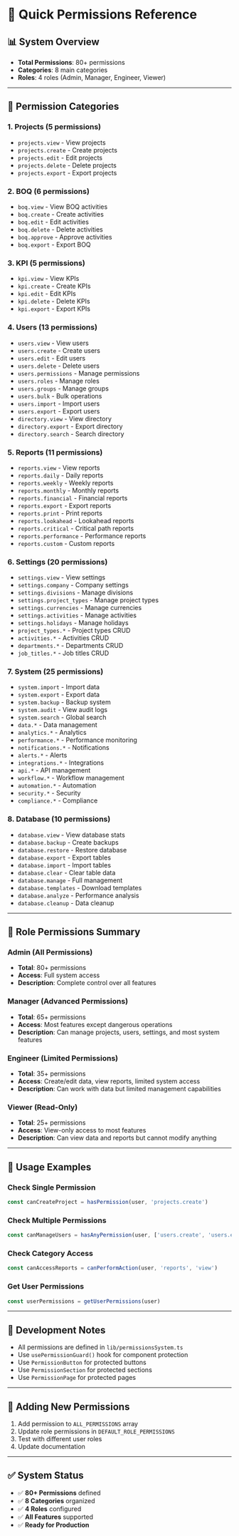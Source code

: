 # 🔐 Quick Permissions Reference

## 📊 System Overview
- **Total Permissions**: 80+ permissions
- **Categories**: 8 main categories
- **Roles**: 4 roles (Admin, Manager, Engineer, Viewer)

---

## 🎯 Permission Categories

### 1. **Projects** (5 permissions)
- `projects.view` - View projects
- `projects.create` - Create projects
- `projects.edit` - Edit projects
- `projects.delete` - Delete projects
- `projects.export` - Export projects

### 2. **BOQ** (6 permissions)
- `boq.view` - View BOQ activities
- `boq.create` - Create activities
- `boq.edit` - Edit activities
- `boq.delete` - Delete activities
- `boq.approve` - Approve activities
- `boq.export` - Export BOQ

### 3. **KPI** (5 permissions)
- `kpi.view` - View KPIs
- `kpi.create` - Create KPIs
- `kpi.edit` - Edit KPIs
- `kpi.delete` - Delete KPIs
- `kpi.export` - Export KPIs

### 4. **Users** (13 permissions)
- `users.view` - View users
- `users.create` - Create users
- `users.edit` - Edit users
- `users.delete` - Delete users
- `users.permissions` - Manage permissions
- `users.roles` - Manage roles
- `users.groups` - Manage groups
- `users.bulk` - Bulk operations
- `users.import` - Import users
- `users.export` - Export users
- `directory.view` - View directory
- `directory.export` - Export directory
- `directory.search` - Search directory

### 5. **Reports** (11 permissions)
- `reports.view` - View reports
- `reports.daily` - Daily reports
- `reports.weekly` - Weekly reports
- `reports.monthly` - Monthly reports
- `reports.financial` - Financial reports
- `reports.export` - Export reports
- `reports.print` - Print reports
- `reports.lookahead` - Lookahead reports
- `reports.critical` - Critical path reports
- `reports.performance` - Performance reports
- `reports.custom` - Custom reports

### 6. **Settings** (20 permissions)
- `settings.view` - View settings
- `settings.company` - Company settings
- `settings.divisions` - Manage divisions
- `settings.project_types` - Manage project types
- `settings.currencies` - Manage currencies
- `settings.activities` - Manage activities
- `settings.holidays` - Manage holidays
- `project_types.*` - Project types CRUD
- `activities.*` - Activities CRUD
- `departments.*` - Departments CRUD
- `job_titles.*` - Job titles CRUD

### 7. **System** (25 permissions)
- `system.import` - Import data
- `system.export` - Export data
- `system.backup` - Backup system
- `system.audit` - View audit logs
- `system.search` - Global search
- `data.*` - Data management
- `analytics.*` - Analytics
- `performance.*` - Performance monitoring
- `notifications.*` - Notifications
- `alerts.*` - Alerts
- `integrations.*` - Integrations
- `api.*` - API management
- `workflow.*` - Workflow management
- `automation.*` - Automation
- `security.*` - Security
- `compliance.*` - Compliance

### 8. **Database** (10 permissions)
- `database.view` - View database stats
- `database.backup` - Create backups
- `database.restore` - Restore database
- `database.export` - Export tables
- `database.import` - Import tables
- `database.clear` - Clear table data
- `database.manage` - Full management
- `database.templates` - Download templates
- `database.analyze` - Performance analysis
- `database.cleanup` - Data cleanup

---

## 🎯 Role Permissions Summary

### **Admin** (All Permissions)
- **Total**: 80+ permissions
- **Access**: Full system access
- **Description**: Complete control over all features

### **Manager** (Advanced Permissions)
- **Total**: 65+ permissions
- **Access**: Most features except dangerous operations
- **Description**: Can manage projects, users, settings, and most system features

### **Engineer** (Limited Permissions)
- **Total**: 35+ permissions
- **Access**: Create/edit data, view reports, limited system access
- **Description**: Can work with data but limited management capabilities

### **Viewer** (Read-Only)
- **Total**: 25+ permissions
- **Access**: View-only access to most features
- **Description**: Can view data and reports but cannot modify anything

---

## 🚀 Usage Examples

### Check Single Permission
```typescript
const canCreateProject = hasPermission(user, 'projects.create')
```

### Check Multiple Permissions
```typescript
const canManageUsers = hasAnyPermission(user, ['users.create', 'users.edit', 'users.delete'])
```

### Check Category Access
```typescript
const canAccessReports = canPerformAction(user, 'reports', 'view')
```

### Get User Permissions
```typescript
const userPermissions = getUserPermissions(user)
```

---

## 🔧 Development Notes

- All permissions are defined in `lib/permissionsSystem.ts`
- Use `usePermissionGuard()` hook for component protection
- Use `PermissionButton` for protected buttons
- Use `PermissionSection` for protected sections
- Use `PermissionPage` for protected pages

---

## 📝 Adding New Permissions

1. Add permission to `ALL_PERMISSIONS` array
2. Update role permissions in `DEFAULT_ROLE_PERMISSIONS`
3. Test with different user roles
4. Update documentation

---

## ✅ System Status

- ✅ **80+ Permissions** defined
- ✅ **8 Categories** organized
- ✅ **4 Roles** configured
- ✅ **All Features** supported
- ✅ **Ready for Production**